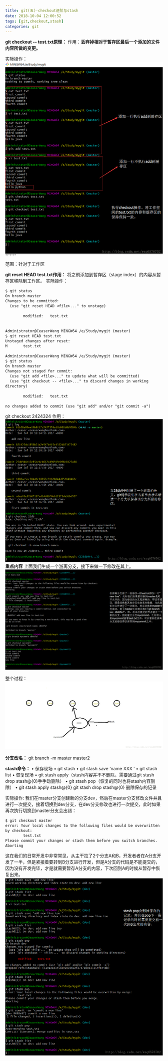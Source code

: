 ```yaml
---
title: git(五)-checkout进阶与stash
date: 2018-10-04 12:00:52
tags: [git,checkout,stash]
categories: git
---
```


**git checkout -- test.txt原理：**
作用：**丢弃掉相对于暂存区最后一个添加的文件内容所做的变更。**
<!-- more -->
实际操作：
![这里写图片描述](2018/10/04/git-五-checkout进阶与stash/20170730130722488.png)

范围：针对于工作区

**git reset HEAD test.txt作用：**
将之前添加到暂存区（stage index）的内容从暂存区移除到工作区。
实际操作：
```
$ git status
On branch master
Changes to be committed:
  (use "git reset HEAD <file>..." to unstage)

        modified:   test.txt


Administrator@CeaserWang MINGW64 /e/Study/mygit (master)
$ git reset HEAD test.txt
Unstaged changes after reset:
M       test.txt

Administrator@CeaserWang MINGW64 /e/Study/mygit (master)
$ git status
On branch master
Changes not staged for commit:
  (use "git add <file>..." to update what will be committed)
  (use "git checkout -- <file>..." to discard changes in working directory)

        modified:   test.txt

no changes added to commit (use "git add" and/or "git commit -a")

```

git checkout 2424324 作用：
![这里写图片描述](2018/10/04/git-五-checkout进阶与stash/20170730134220453.png)
**重点内容**
上面我们生成一个游离分支，接下来做一下修改在其上。
![这里写图片描述](2018/10/04/git-五-checkout进阶与stash/20170730142812736.png)

整个过程：
![这里写图片描述](2018/10/04/git-五-checkout进阶与stash/20170730142855766.png)  

**分支改名：**
git branch -m master master2

**stash命令：**
• 保存现场
• git stash
• git stash save ‘name XXX ’
• git stash list
• 恢复现场
• git stash apply（stash内容并不不删除，需要通过git stash drop
stash@{0}⼿手动删除）
• git stash pop（恢复的同时也将stash内容删除）
• git stash apply stash@{0}
git stash drop stash@{0} 删除保存的记录



实际操作:
我们在master分支创建新的分支dev，然后在master分支修改文件并且进行一次提交，接着切换到dev分支，在dev分支修改也进行一次提交，此时如果再次执行切换到master分支会出错：

```
$ git checkout master
error: Your local changes to the following files would be overwritten by checkout:
        test.txt
Please commit your changes or stash them before you switch branches.
Aborting

```
这在我们的日常开发中非常常见，从主干拉了2个分支A和B，开发者者在A分支开发了一半，但是紧接着要转到B分支进行开发，但是A分支的代码是不能提交的，因为没有开发完毕，才是就需要暂存A分支的内容，下次回到A的时候从暂存中恢复出来。
![这里写图片描述](2018/10/04/git-五-checkout进阶与stash/20170730150702916.png)
